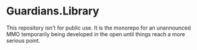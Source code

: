 # Guardians.Library
This repository isn't for public use. It is the monorepo for an unannounced MMO temporarily being developed in the open until things reach a more serious point.
